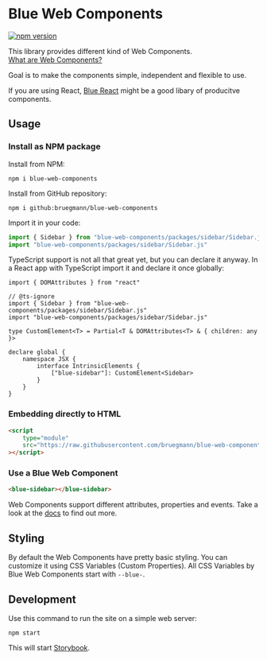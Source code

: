 # Blue Web Components

[![npm version](https://img.shields.io/npm/v/blue-web-components)](https://www.npmjs.com/package/blue-web-components)

This library provides different kind of Web Components.<br/>
[What are Web Components?](https://developer.mozilla.org/en-US/docs/Web/Web_Components)

Goal is to make the components simple, independent and flexible to use.

If you are using React, [Blue React](https://bruegmann.github.io/blue-react) might be a good libary of producitve components.

## Usage

### Install as NPM package

Install from NPM:

```
npm i blue-web-components
```

Install from GitHub repository:

```
npm i github:bruegmann/blue-web-components
```

Import it in your code:

```js
import { Sidebar } from "blue-web-components/packages/sidebar/Sidebar.js"
import "blue-web-components/packages/sidebar/Sidebar.js"
```

TypeScript support is not all that great yet, but you can declare it anyway.
In a React app with TypeScript import it and declare it once globally:

```tsx
import { DOMAttributes } from "react"

// @ts-ignore
import { Sidebar } from "blue-web-components/packages/sidebar/Sidebar.js"
import "blue-web-components/packages/sidebar/Sidebar.js"

type CustomElement<T> = Partial<T & DOMAttributes<T> & { children: any }>

declare global {
    namespace JSX {
        interface IntrinsicElements {
            ["blue-sidebar"]: CustomElement<Sidebar>
        }
    }
}
```

### Embedding directly to HTML

```html
<script
    type="module"
    src="https://raw.githubusercontent.com/bruegmann/blue-web-components/main/packages/sidebar/Sidebar.js"
></script>
```

### Use a Blue Web Component

```html
<blue-sidebar></blue-sidebar>
```

Web Components support different attributes, properties and events. Take a look at the [docs](https://bruegmann.github.io/blue-web-components/) to find out more.

## Styling

By default the Web Components have pretty basic styling. You can customize it using CSS Variables (Custom Properties). All CSS Variables by Blue Web Components start with `--blue-`.

## Development

Use this command to run the site on a simple web server:

```
npm start
```

This will start [Storybook](https://storybook.js.org/).
